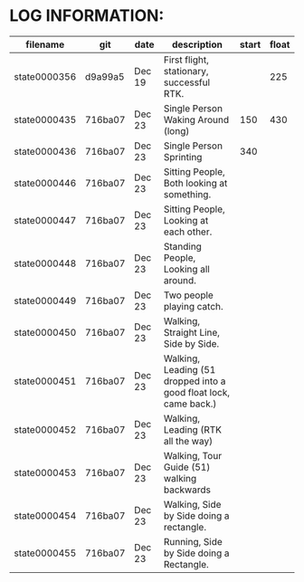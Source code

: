 
# LOG INFORMATION:

| filename     | git     | date   | description | start | float |
|--------------|---------|--------|-------------|-------|-------|
| state0000356 | d9a99a5 | Dec 19 | First flight, stationary, successful RTK.  | | 225 |
| state0000435 | 716ba07 | Dec 23 | Single Person Waking Around (long) | 150 | 430 |
| state0000436 | 716ba07 | Dec 23 | Single Person Sprinting | 340 | |
| state0000446 | 716ba07 | Dec 23 | Sitting People, Both looking at something. | | |
| state0000447 | 716ba07 | Dec 23 | Sitting People, Looking at each other. | | |
| state0000448 | 716ba07 | Dec 23 | Standing People, Looking all around. | | |
| state0000449 | 716ba07 | Dec 23 | Two people playing catch. | | |
| state0000450 | 716ba07 | Dec 23 | Walking, Straight Line, Side by Side. | | |
| state0000451 | 716ba07 | Dec 23 | Walking, Leading (51 dropped into a good float lock, came back.) | | |
| state0000452 | 716ba07 | Dec 23 | Walking, Leading (RTK all the way) | | |
| state0000453 | 716ba07 | Dec 23 | Walking, Tour Guide (51) walking backwards | | |
| state0000454 | 716ba07 | Dec 23 | Walking, Side by Side doing a rectangle. | | |
| state0000455 | 716ba07 | Dec 23 | Running, Side by Side doing a Rectangle. | | |


